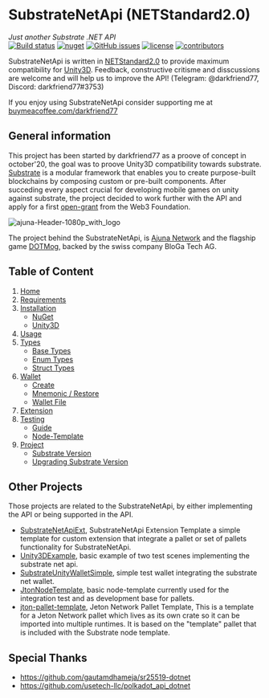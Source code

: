 # SubstrateNetApi (NETStandard2.0)
*Just another Substrate .NET API*  
[![Build status](https://ci.appveyor.com/api/projects/status/jsei7yv376en17rr?svg=true)](https://ci.appveyor.com/project/darkfriend77/substratenetapi)
[![nuget](https://img.shields.io/nuget/v/SubstrateNetApi)](https://ci.appveyor.com/project/darkfriend77/substratenetapi/build/artifacts)
[![GitHub issues](https://img.shields.io/github/issues/darkfriend77/SubstrateNetApi.svg)](https://github.com/darkfriend77/SubstrateNetApi/issues)
[![license](https://img.shields.io/github/license/darkfriend77/SubstrateNetApi)](https://github.com/darkfriend77/SubstrateNetApi/blob/origin/LICENSE)
[![contributors](https://img.shields.io/github/contributors/darkfriend77/SubstrateNetApi)](https://github.com/darkfriend77/SubstrateNetApi/graphs/contributors)

SubstrateNetApi is written in [NETStandard2.0](https://docs.microsoft.com/en-us/dotnet/standard/net-standard) to provide maximum compatibility for [Unity3D](https://docs.unity3d.com/2020.2/Documentation/Manual/dotnetProfileSupport.html). Feedback, constructive critisme and disscussions are welcome and will help us to improve the API! (Telegram: @darkfriend77, Discord: darkfriend77#3753)

If you enjoy using SubstrateNetApi consider supporting me at [buymeacoffee.com/darkfriend77](https://www.buymeacoffee.com/darkfriend77)

## General information

This project has been started by darkfriend77 as a proove of concept in october'20, the goal was to proove Unity3D compatibility towards substrate. [Substrate](https://substrate.dev/) is a modular framework that enables you to create purpose-built blockchains by composing custom or pre-built components. After succeding every aspect crucial for developing mobile games on unity against substrate, the project decided to work further with the API and apply for a first [open-grant](https://github.com/w3f/Grants-Program/blob/master/applications/dotmog.md) from the Web3 Foundation.

![ajuna-Header-1080p_with_logo](https://user-images.githubusercontent.com/17710198/136851142-2e4158ff-a6a7-4d26-9ea5-9833d62da3fa.png)

The project behind the SubstrateNetApi, is [Ajuna Network](https://ajuna.io/) and the flagship game [DOTMog](dotmog.com), backed by the swiss company BloGa Tech AG.

## Table of Content

1. [Home](https://github.com/JetonNetwork/SubstrateNetApi/wiki)  
1. [Requirements](https://github.com/JetonNetwork/SubstrateNetApi/wiki/Requirements)  
1. [Installation](https://github.com/JetonNetwork/SubstrateNetApi/wiki/Installation)
   - [NuGet](https://github.com/JetonNetwork/SubstrateNetApi/wiki/Installation#substrate-in-net)
   - [Unity3D](https://github.com/JetonNetwork/SubstrateNetApi/wiki/Installation#substrate-in-unity3d)  
1. [Usage](https://github.com/JetonNetwork/SubstrateNetApi/wiki/Usage)  
1. [Types](https://github.com/JetonNetwork/SubstrateNetApi/wiki/Types#types)
   - [Base Types](https://github.com/JetonNetwork/SubstrateNetApi/wiki/Types#base-types)
   - [Enum Types](https://github.com/JetonNetwork/SubstrateNetApi/wiki/Types#enum-types)
   - [Struct Types](https://github.com/JetonNetwork/SubstrateNetApi/wiki/Types#struct-types)
1. [Wallet](https://github.com/JetonNetwork/SubstrateNetApi/wiki/Wallet) 
   - [Create](https://github.com/JetonNetwork/SubstrateNetApi/wiki/Wallet#create-a-new-wallet) 
   - [Mnemonic / Restore](https://github.com/JetonNetwork/SubstrateNetApi/wiki/Wallet#mnemonic--restore)
   - [Wallet File](https://github.com/JetonNetwork/SubstrateNetApi/wiki/Wallet#wallet-file)
1. [Extension](https://github.com/JetonNetwork/SubstrateNetApi/wiki/Extension#extension)
1. [Testing](https://github.com/JetonNetwork/SubstrateNetApi/wiki/Testing)  
   - [Guide](https://github.com/JetonNetwork/SubstrateNetApi/wiki/Testing#guide)    
   - [Node-Template](https://github.com/JetonNetwork/SubstrateNetApi/wiki/Testing#node-template)
1. [Project](https://github.com/JetonNetwork/SubstrateNetApi/wiki/Project#project)  
   - [Substrate Version](https://github.com/JetonNetwork/SubstrateNetApi/wiki/Project#substrate-version)
   - [Upgrading Substrate Version](https://github.com/JetonNetwork/SubstrateNetApi/wiki/Project#upgrading-substrate-version)

## Other Projects

Those projects are related to the SubstrateNetApi, by either implementing the API or being supported in the API.

- [SubstrateNetApiExt](https://github.com/JetonNetwork/SubstrateNetApiExt), SubstrateNetApi Extension Template a simple template for custom extension that integrate a pallet or set of pallets functionality for SubstrateNetApi.
- [Unity3DExample](https://github.com/dotmog/Unity3DExample), basic example of two test scenes implementing the substrate net api.
- [SubstrateUnityWalletSimple](https://github.com/dotmog/SubstrateUnityWalletSimple), simple test wallet integrating the substrate net wallet.
- [JtonNodeTemplate](https://github.com/JetonNetwork/JtonNodeTemplate), basic node-template currently used for the integration test and as development base for pallets.
- [jton-pallet-template](https://github.com/JetonNetwork/jton-pallet-template), Jeton Network Pallet Template, This is a template for a Jeton Network pallet which lives as its own crate so it can be imported into multiple runtimes. It is based on the "template" pallet that is included with the Substrate node template.

## Special Thanks
- https://github.com/gautamdhameja/sr25519-dotnet
- https://github.com/usetech-llc/polkadot_api_dotnet
